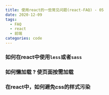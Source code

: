 ```yaml
---
title: 使用react的一些常见问题(react-FAQ) - 05
date: 2020-12-09
tags:
  - FAQ
  - react
  - 前端
categories: code
---
```



### 如何在react中使用`less`或者`sass`

### 如何懒加载 ? 使页面按需加载

### 在react中，如何避免css的样式污染